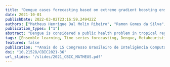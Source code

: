 ```yaml
---
title: "Dengue cases forecasting based on extreme gradient boosting ensemble with coyote optimization"
date: 2021-10-01
publishDate: 2022-03-02T23:16:59.249422Z
authors: ["Matheus Henrique Dal Molin Ribeiro", "Ramon Gomes da Silva", "Viviana Cocco Mariani", "Leandro Santos Coelho"]
publication_types: ["1"]
abstract: "Dengue is considered a public health problem in tropical regions, periodically affecting an increasing number of citizens. Consequently, the development of efficient models is essentials to short and long-term forecasting, supporting health care officials to optimally disseminate available resources in the dengue-prone areas. Hybridization of two or more models is a common solution to this problem where one can take advantage of diversity among models to reduce both the bias and variances of the prediction error obtained using single models. Fortunately, the use of ensemble approaches becomes attractive. In this paper, we propose a novel ensemble learning approach combining the eXtreme Gradient Boosting (XGBoost) and Coyote Optimization Algorithm (COA) to capture the nonlinearity in a dataset and perform dengue cases forecasting. The performance of the XGBoost model depends upon the appropriate choice of its hyperparameters. In this study, COA has been employed to tune the XGBoost hyperparameters. The proposed hybrid COA-XGBoost model is applied to predicting dengue time-series dataset from Parana, Brazil. Averages of precipitation, temperature, thermal amplitude, relative humidity, and previous dengue cases are considered as input variables as well as dengue cases are used as output variables. The performance of the proposed COA-XGBoost model has been compared with XGBoost when hyperparameters are obtained using other optimization techniques like Differential Evolution, Genetic Algorithm, Cuckoo Search Optimization, Grey Wolf Optimizer, and Firefly Algorithm. The results indicate that the proposed COA–XGBoost can be competitive model when compared to other classical techniques."
tags: [Ensemble learning, Time series forecasting, Dengue, Metaheuristics]
featured: false
publication: "*Anais do 15 Congresso Brasileiro de Inteligência Computacional*"
doi: "10.21528/CBIC2021-36"
url_slides: '/slides/2021_CBIC_MATHEUS.pdf'
---
```


